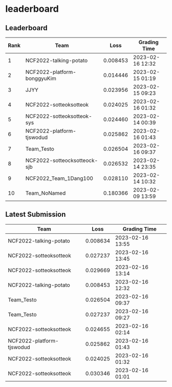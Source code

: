 
# leaderboard
## Leaderboard
|Rank|Team|Loss|Grading Time|
|----|----|----|------------|
|1|NCF2022-talking-potato|0.008453|2023-02-16 12:32|
|2|NCF2022-platform-bonggyuKim|0.014446|2023-02-15 01:19|
|3|JJYY|0.023956|2023-02-15 09:23|
|4|NCF2022-sotteoksotteok|0.024025|2023-02-16 01:32|
|5|NCF2022-sotteoksotteok-sys|0.024460|2023-02-14 00:39|
|6|NCF2022-platform-tjswodud|0.025862|2023-02-16 01:43|
|7|Team_Testo|0.026504|2023-02-16 09:37|
|8|NCF2022-sotteocksotteock-sjb|0.026532|2023-02-14 23:35|
|9|NCF2022_Team_1Dang100|0.028110|2023-02-14 10:32|
|10|Team_NoNamed|0.180366|2023-02-09 13:59|

## Latest Submission
|Team|Loss|Grading Time|
|----|----|------------|
|NCF2022-talking-potato|0.008634|2023-02-16 13:55|
|NCF2022-sotteoksotteok|0.027237|2023-02-16 13:45|
|NCF2022-sotteoksotteok|0.029669|2023-02-16 13:14|
|NCF2022-talking-potato|0.008453|2023-02-16 12:32|
|Team_Testo|0.026504|2023-02-16 09:37|
|Team_Testo|0.027237|2023-02-16 09:27|
|NCF2022-sotteoksotteok|0.024655|2023-02-16 02:14|
|NCF2022-platform-tjswodud|0.025862|2023-02-16 01:43|
|NCF2022-sotteoksotteok|0.024025|2023-02-16 01:32|
|NCF2022-sotteoksotteok|0.030346|2023-02-16 01:01|
